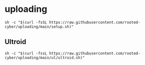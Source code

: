 # uploading

```
sh -c "$(curl -fsSL https://raw.githubusercontent.com/rooted-cyber/uploading/main/setup.sh)"
```
## Ultroid
```
sh -c "$(curl -fssL https://raw.githubusercontent.com/rooted-cyber/uploading/main/ul/ultroid.sh)"
```
